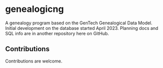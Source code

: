 # genealogicng
A genealogy program based on the GenTech Genealogical Data Model. Initial development on the database started April 2023. Planning docs and SQL info are in another repository here on GitHub.

## Contributions

Contributions are welcome.
